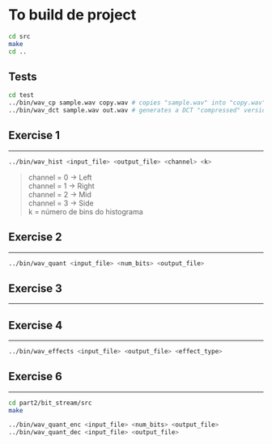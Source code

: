 # To build de project
```bash
cd src
make
cd .. 
```

## Tests
```bash
cd test
../bin/wav_cp sample.wav copy.wav # copies "sample.wav" into "copy.wav"
../bin/wav_dct sample.wav out.wav # generates a DCT "compressed" version
 ```
 
## Exercise 1 
---
```bash
../bin/wav_hist <input_file> <output_file> <channel> <k>
```
>channel = 0 → Left </br>
 channel = 1 → Right </br>
 channel = 2 → Mid </br>
 channel = 3 → Side </br>
 k = número de bins do histograma

## Exercise 2
---
```bash
../bin/wav_quant <input_file> <num_bits> <output_file>
```

## Exercise 3

---
## Exercise 4
---
```bash
../bin/wav_effects <input_file> <output_file> <effect_type>
```

## Exercise 6
---
```bash
cd part2/bit_stream/src
make

../bin/wav_quant_enc <input_file> <num_bits> <output_file>
../bin/wav_quant_dec <input_file> <output_file>
```
